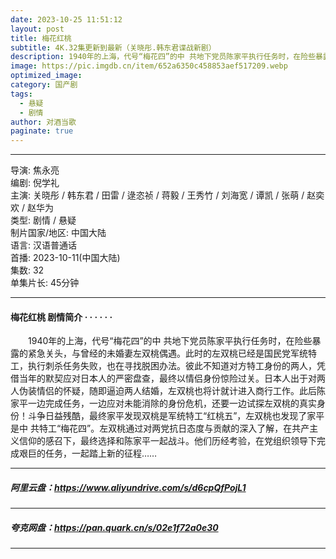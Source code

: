 ```yaml
---
date: 2023-10-25 11:51:12
layout: post
title: 梅花红桃
subtitle: 4K.32集更新到最新（关晓彤.韩东君谍战新剧）
description: 1940年的上海，代号“梅花四”的中 共地下党员陈家平执行任务时，在险些暴露的紧急关头，与曾经的未婚妻左双桃偶遇。此时的左双桃已经是国民党军统特工，执行刺杀任务失败，也在寻找脱困办法...
image: https://pic.imgdb.cn/item/652a6350c458853aef517209.webp
optimized_image: 
category: 国产剧
tags:
  - 悬疑
  - 剧情
author: 对酒当歌
paginate: true
---
```


---

导演: 焦永亮  
编剧: 倪学礼  
主演: 关晓彤 / 韩东君 / 田雷 / 逯恣祯 / 蒋毅 / 王秀竹 / 刘海宽 / 谭凯 / 张萌 / 赵奕欢 / 赵华为  
类型: 剧情 / 悬疑  
制片国家/地区: 中国大陆  
语言: 汉语普通话  
首播: 2023-10-11(中国大陆)  
集数: 32  
单集片长: 45分钟  

---

#### 梅花红桃 剧情简介 · · · · · ·

　　1940年的上海，代号“梅花四”的中 共地下党员陈家平执行任务时，在险些暴露的紧急关头，与曾经的未婚妻左双桃偶遇。此时的左双桃已经是国民党军统特工，执行刺杀任务失败，也在寻找脱困办法。彼此不知道对方特工身份的两人，凭借当年的默契应对日本人的严密盘查，最终以情侣身份惊险过关。日本人出于对两人伪装情侣的怀疑，随即逼迫两人结婚，左双桃也将计就计进入商行工作。此后陈家平一边完成任务，一边应对未能消除的身份危机，还要一边试探左双桃的真实身份！斗争日益残酷，最终家平发现双桃是军统特工“红桃五”，左双桃也发现了家平是中 共特工“梅花四”。左双桃通过对两党抗日态度与贡献的深入了解，在共产主义信仰的感召下，最终选择和陈家平一起战斗。他们历经考验，在党组织领导下完成艰巨的任务，一起踏上新的征程……

---

##### 阿里云盘：<https://www.aliyundrive.com/s/d6cpQfPojL1>

---

##### 夸克网盘：<https://pan.quark.cn/s/02e1f72a0e30>

---
